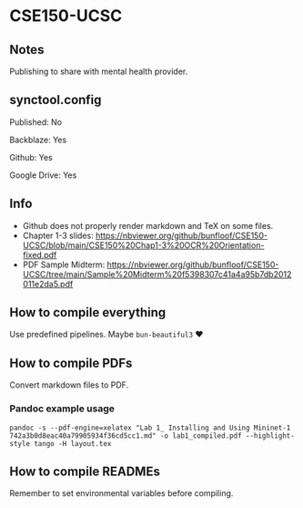# CSE150-UCSC

## Notes

Publishing to share with mental health provider.

## synctool.config

Published: No

Backblaze: Yes

Github: Yes

Google Drive: Yes

## Info

- Github does not properly render markdown and TeX on some files.
- Chapter 1-3 slides: https://nbviewer.org/github/bunfloof/CSE150-UCSC/blob/main/CSE150%20Chap1-3%20OCR%20Orientation-fixed.pdf
- PDF Sample Midterm: https://nbviewer.org/github/bunfloof/CSE150-UCSC/tree/main/Sample%20Midterm%20f5398307c41a4a95b7db2012011e2da5.pdf
## How to compile everything

Use predefined pipelines. Maybe `bun-beautiful3` ❤️

## How to compile PDFs

Convert markdown files to PDF.
### Pandoc example usage
```
pandoc -s --pdf-engine=xelatex "Lab 1_ Installing and Using Mininet-1 742a3b0d8eac40a79905934f36cd5cc1.md" -o lab1_compiled.pdf --highlight-style tango -H layout.tex
```

## How to compile READMEs

Remember to set environmental variables before compiling.
